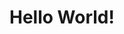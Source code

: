 <!DOCTYPE html>
<html lang="en">
<head>
	<meta charset="UTF-8">
	<title>My First Page</title>
</head>
<body>
	<h1>Hello World!</h1>
</body>
</html>
